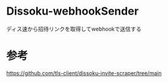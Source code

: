 # Dissoku-webhookSender
ディス速から招待リンクを取得してwebhookで送信する<br>
# 参考
https://github.com/tls-client/dissoku-invite-scraper/tree/main
